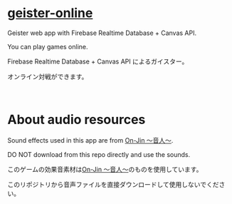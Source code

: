 # [geister-online](https://geister-online-mici.web.app)

Geister web app with Firebase Realtime Database + Canvas API.

You can play games online.

Firebase Realtime Database + Canvas API によるガイスター。

オンライン対戦ができます。

<br>

# About audio resources

Sound effects used in this app are from [On-Jin ～音人～](https://on-jin.com/).

DO NOT download from this repo directly and use the sounds.

このゲームの効果音素材は[On-Jin ～音人～](https://on-jin.com/)のものを使用しています。

このリポジトリから音声ファイルを直接ダウンロードして使用しないでください。
